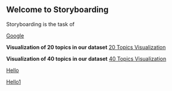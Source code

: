 ## Welcome to Storyboarding


Storyboarding is the task of 

[Google](https://www.google.com/)


**Visualization of 20 topics in our dataset**
<a href="20topics.html" target="_blank">20 Topics Visualization</a>


**Visualization of 40 topics in our dataset**
<a href="40topics.html" target="_blank">40 Topics Visualization</a>


<a href="x.html" target="_blank">Hello</a>

<a href="https://www.google.com/" target="_blank">Hello1</a>
